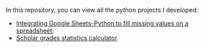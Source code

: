 In this repository, you can view all the python projects I developed:

- <a href="https://github.com/BrunoGallani/case_tunts.rocks" target="_blank">Integrating Google Sheets-Python to fill missing values on a spreadsheet</a>;
- <a href = "./calculadora_estatistica_notas_escolares.py">Scholar grades statistics calculator</a>.
